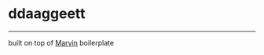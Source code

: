 # ddaaggeett
_________________________________________________

built on top of [Marvin](https://github.com/workco/marvin) boilerplate
